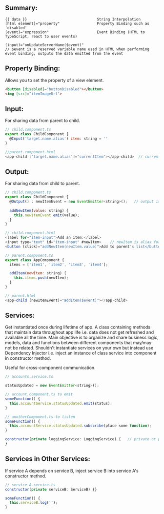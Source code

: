 ## Summary:
```
{{ data }}                                String Interpolation
[html element]="property"                 Property Binding such as 'disabled' 
(event)="expression"                      Event Binding (HTML to TypeScript, react to user events)

(input)="onUpdateServerName($event)"
// $event is a reserved variable name used in HTML when performing event binding, outputs the data emitted from the event
``` 
## Property Binding:
Allows you to set the property of a view element.
```html
<button [disabled]="buttonDisabled"></button>
<img [src]="itemImageUrl">
```

## Input:
For sharing data from parent to child.
```javascript
// child.component.ts
export class ChildComponent {
  @Input('target.name.alias') item: string = ''
}

//parent.component.html
<app-child ['target.name.alias']="currentItem"></app-child>  // currentItem is property from parent
```
## Output:
For sharing data from child to parent.
```javascript
// child.component.ts
export class ChildComponent {
  @Output() : newItemEvent = new EventEmitter<string>();   // output is string type
  
  addNewItem(value: string) {
    this.newItemEvent.emit(value);
  }
}

// child.component.html
<label for="item-input">Add an item:</label>
<input type="text" id="item-input" #newItem>    // newItem is alias for input 
<button (click)="addNewItem(newItem.value)">Add to parent's list</button>
```
```javascript
// parent.component.ts
export class AppComponent {
  items = ['item1', 'item2', 'item3', 'item4'];

  addItem(newItem: string) {
    this.items.push(newItem);
  }
}

// parent.html
<app-child (newItemEvent)="addItem($event)"></app-child>
```

## Services:
Get instantiated once during lifetime of app. A class containing methods that maintain data throughout app life i.e. data does not get refreshed and available all the time. 
Main objective is to organize and share business logic, models, data and functions between different components that may/may not be related. Shouldn't instantiate services on your own but instead use Dependency Injector i.e. inject an instance of class service into component in constructor method.

Useful for cross-component communication.
```javascript
// accounts.service.ts

statusUpdated = new EventEmitter<string>();

// account.component.ts to emit
someFunction() {
  this.accountService.statusUpdated.emit(status);
}

// anotherComponent.ts to listen 
someFunction() {
  this.accountService.statusUpdated.subscribe(place some function);
}

constructor(private loggingService: LoggingService) {   // private or public. Need perform this for both service and component.ts
}
```

## Services in Other Services:
If service A depends on service B, inject service B into service A's constructor method.
```javascript
// service A.service.ts
constructor(private serviceB: ServiceB) {}

someFunction() {
  this.serviceB.log('');
}
```
